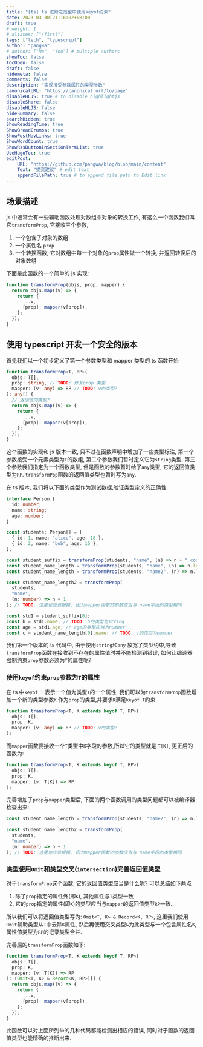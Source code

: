 ```yaml
---
title: "[ts] ts 进阶之范型中使用keyof约束"
date: 2023-03-30T21:16:02+08:00
draft: true
# weight: 1
# aliases: ["/first"]
tags: ["tech", "typescript"]
author: "pangwa"
# author: ["Me", "You"] # multiple authors
showToc: false
TocOpen: false
draft: false
hidemeta: false
comments: false
description: "实现接受参数属性的类型参数"
canonicalURL: "https://canonical.url/to/page"
disableHLJS: true # to disable highlightjs
disableShare: false
disableHLJS: false
hideSummary: false
searchHidden: true
ShowReadingTime: true
ShowBreadCrumbs: true
ShowPostNavLinks: true
ShowWordCount: true
ShowRssButtonInSectionTermList: true
UseHugoToc: true
editPost:
    URL: "https://github.com/pangwa/blog/blob/main/content"
    Text: "提交建议" # edit text
    appendFilePath: true # to append file path to Edit link
---
```


## 场景描述

js 中通常会有一些辅助函数处理对数组中对象的转换工作, 有这么一个函数我们叫它`transformProp`, 它接收三个参数,

1. 一个包含了对象的数组
2. 一个属性名 `prop`
3. 一个转换函数, 它对数组中每一个对象的`prop`属性做一个转换, 并返回转换后的对象数组

下面是此函数的一个简单的 js 实现:

```js
function transformProp(objs, prop, mapper) {
  return objs.map((v) => {
    return {
      ...v,
      [prop]: mapper(v[prop]),
    };
  });
}
```

## 使用 typescript 开发一个安全的版本

首先我们以一个初步定义了第一个参数类型和 mapper 类型的 ts 函数开始

```ts
function transformProp<T, RP>(
  objs: T[],
  prop: string, // TODO: 修复prop 类型
  mapper: (v: any) => RP // TODO: v的类型?
): any[] {
  // 返回值的类型?
  return objs.map((v) => {
    return {
      ...v,
      [prop]: mapper(v[prop]),
    };
  });
}
```

这个函数的实现和 js 版本一致, 只不过在函数声明中增加了一些类型标注, 第一个参数接受一个元素类型为`T`的数组, 第二个参数我们暂时定义它为`string`类型, 第三个参数我们指定为一个函数类型, 但是函数的参数暂时给了`any`类型, 它的返回值类型为`RP`. `transformPop`函数的返回值类型也暂时写为`any`.

在 ts 版本, 我们将以下面的类型作为测试数据,验证类型定义的正确性:

```ts
interface Person {
  id: number;
  name: string;
  age: number;
}

const students: Person[] = [
  { id: 1, name: "alice", age: 18 },
  { id: 2, name: "bob", age: 15 },
];

const student_suffix = transformProp(students, "name", (n) => n + " cool");
const student_name_length = transformProp(students, "name", (n) => n.length);
const student_name_length = transformProp(students, "name2", (n) => n.length); //TODO: 这里应该报错!

const student_name_length2 = transformProp(
  students,
  "name",
  (n: number) => n + 1
); // TODO: 这里也应该报错, 因为mapper函数的参数应当与 name字段的类型相同

const std1 = student_suffix[0];
const b = std1.name; // TODO: b的类型为string
const age = std1.age; // age的类型应当为number
const c = student_name_length[0].name; // TODO: c的类型为number
```

我们第一个版本的 ts 代码中, 由于使用`string`和`any` 放宽了类型约束,导致`transformProp`函数在接收到不存在的属性值时并不能检测到错误, 如何让编译器强制约束`prop`参数必须为`T`的属性呢?

### 使用`keyof`约束`prop`参数为`T`的属性

在 ts 中`keyof T` 表示一个值为类型`T`的一个属性, 我们可以为`transformProp`函数增加一个新的类型参数`K` 作为`prop`的类型,并要求`K`满足`keyof T`约束.

```ts
function transformProp<T, K extends keyof T, RP>(
  objs: T[],
  prop: K,
  mapper: (v: any) => RP // TODO: v的类型?
);
```

而`mapper`函数要接收一个`T`类型中`K`字段的参数,所以它的类型就是 `T[K]`, 更正后的函数为:

```ts
function transformProp<T, K extends keyof T, RP>(
  objs: T[],
  prop: K,
  mapper: (v: T[K]) => RP
);
```

完善增加了`prop`与`mapper`类型后, 下面的两个函数调用的类型问题都可以被编译器检查出来:

```ts
const student_name_length = transformProp(students, "name2", (n) => n.length); //TODO: 这里应该报错!

const student_name_length2 = transformProp(
  students,
  "name",
  (n: number) => n + 1
); // TODO: 这里也应该报错, 因为mapper函数的参数应当与 name字段的类型相同
```

### 类型使用`Omit`和类型交叉(`intersection`)完善返回值类型

对于`transformProp`这个函数, 它的返回值类型应当是什么呢? 可以总结如下两点

1. 除了`prop`指定的属性外(即`K`), 其他属性与`T`类型一致
2. 它的`prop`指定的属性(即`K`)的类型应当与`mapper`的返回值类型`RP`一致.

所以我们可以将返回值类型写为: `Omit<T, K> & Record<K, RP>`, 这里我们使用`Omit`辅助类型从`T`中去除`K`属性, 然后再使用交叉类型`&`为此类型与一个包含属性名`K`,属性值类型为`RP`的记录类型合并.

完善后的`transformProp`函数如下:

```ts
function transformProp<T, K extends keyof T, RP>(
  objs: T[],
  prop: K,
  mapper: (v: T[K]) => RP
): (Omit<T, K> & Record<K, RP>)[] {
  return objs.map((v) => {
    return {
      ...v,
      [prop]: mapper(v[prop]),
    };
  });
}
```

此函数可以对上面所列举的几种代码都能检测出相应的错误, 同时对于函数的返回值类型也能精确的推断出来.
